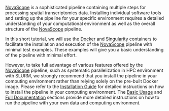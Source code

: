 [NovaScope](../index.md) is a sophisticated pipeline containing multiple steps for processing spatial transcriptomics data. 
Installing individual software tools and setting up the pipeline for your specific environment requires a detailed understanding of your computational environment as well as the overall structure of the [NovaScope](../index.md) pipeline.

In this short tutorial, we will use the [Docker](https://www.docker.com/) and [Singularity](https://sylabs.io/docs/) containers
to facilitate the installation and execution of the [NovaScope](../index.md) pipeline with minimal test examples. These examples will give you a basic understanding of the pipeline with minimal effort.

However, to take  full advantage of various features offered by the [NovaScope](../index.md) pipeline, such as systematic parallelization in HPC environment with SLURM, we strongly recommend that you install the pipeline in your computing environment rather than relying solely on the pre-built Docker image. 
Please refer to the [Installation Guide](../installation/requirement.md) for detailed instructions on how to install the pipeline in your computing environment. The [Basic Usage](../basic_usage/intro.md) and [Full Documentation](../fulldoc/intro.md) sections provide more detailed instructions on how to run the pipeline with your own data and 
computing environment.